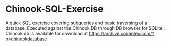 # Chinook-SQL-Exercise
A quick SQL exercise covering subqueries and basic traversing of a database.
Executed against the Chinook DB through DB browser for SQLite , Chinook db is available for download at https://archive.codeplex.com/?p=chinookdatabase
